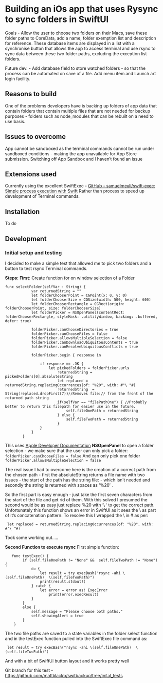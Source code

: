 # Building an iOs app that uses Rysync to sync folders in SwiftUI

Goals - Allow the user to choose two folders on their Macs, save these folder paths to CoreData, add a name, folder exemption list and description  for reference. These database items are displayed in a list with a synchronise button that allows the app to access terminal and use rsync to sync data between these two folder paths, excluding the exception list folders.

Future dev. - Add database field to store watched folders - so that the process can be automated on save of a file. Add menu item and Launch art login facility.

## Reasons to build
One of the problems developers have is backing up folders of app data that contain folders that contain multiple files that are not needed for backup purposes - folders such as node_modules that can be rebuilt on a need to use basis.

## Issues to overcome
App cannot be sandboxed as the terminal commands cannot be run under sandboxed conditions - making the app unavailable for App Store submission.  Switching off App Sandbox and I haven’t found an issue

## Extensions used
Currently using the excellent SwiftExec - [GitHub - samuelmeuli/swift-exec: Simple process execution with Swift](https://github.com/samuelmeuli/swift-exec)  Rather than process to speed up development of Terminal commands.

## Installation
To do
## 
## Development
### Initial setup and testing
I decided to make a simple test that allowed me to pick two folders and a button to test rsync  Terminal commands.

**Steps:**
**First:** Create function for on window selection of a Folder
```
func selectFolder(selfVar : String) {
            var returnedString = ""
            let folderChooserPoint = CGPoint(x: 0, y: 0)
            let folderChooserSize = CGSize(width: 500, height: 600)
            let folderChooserRectangle = CGRect(origin: folderChooserPoint, size: folderChooserSize)
            let folderPicker = NSOpenPanel(contentRect: folderChooserRectangle, styleMask: .utilityWindow, backing: .buffered, defer: true)

            folderPicker.canChooseDirectories = true
            folderPicker.canChooseFiles = false
            folderPicker.allowsMultipleSelection = false
            folderPicker.canDownloadUbiquitousContents = true
            folderPicker.canResolveUbiquitousConflicts = true

            folderPicker.begin { response in
                
                if response == .OK {
                    let pickedFolders = folderPicker.urls
                        returnedString = pickedFolders[0].absoluteString
                        let replaced = returnedString.replacingOccurrences(of: "%20", with: #"\ "#)
                        returnedString  = String(replaced.dropFirst(7))//Removes file:// from the front of the returned path string
                        if(selfVar == "filePathOne") { //Probably better to return this filepath for easier use in the future.
                            self.fileOnePath = returnedString
                        } else {
                            self.fileTwoPath = returnedString
                        }
                }
            }
        }
```
This uses [Apple Developer Documentation](https://developer.apple.com/documentation/appkit/nsopenpanel) **NSOpenPanel** to open a folder selection - we make sure that the user can only pick a folder:
` folderPicker.canChooseFiles = false`
And can only  pick one folder
`  folderPicker.allowsMultipleSelection = false`

The real issue I had to overcome here is the creation of a correct path from the chosen path - first the absoluteString returns a file name with two issues - the start of the path has the string file: - which isn’t needed  and secondly the string is returned with spaces as ‘%20’ .

So the first part is easy enough - just take the  first seven characters from the start of the file and get rid of them. With this solved I presumed the second would be as easy just replace %20 with ‘\ ‘ to get the correct path. Unfortunately this function shows an error in SwiftUI as it sees the \ as part of it’s concatenation pattern. To resolve this I wrapped the \ in # as per:

` let replaced = returnedString.replacingOccurrences(of: "%20", with: #"\ "#)`

Took some working out…..

**Second**
**Function to execute rsync**
   First simple function:
```
   func testExec() {
        if (self.fileOnePath != "None" &&  self.fileTwoPath != "None") {
            do {
                let result = try execBash("rsync -ahi \(self.fileOnePath)  \(self.fileTwoPath)")
                print(result.stdout!)
            } catch {
                let error = error as! ExecError
                    print(error.execResult)
            }
        }
        else {
            self.message = "Please choose both paths."
            self.showingAlert = true
        }
    }
```

The two file paths are saved to a state variables in the folder select function and in the testExec function pulled into the SwiftExec file command as:

` let result = try execBash("rsync -ahi \(self.fileOnePath)  \(self.fileTwoPath)")`

And with a bit of SwiftUI button layout and it works pretty well

Git branch for this test -
https://github.com/mattblackb/switbackup/tree/inital_tests




